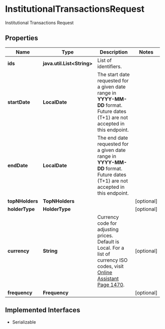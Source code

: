 

# InstitutionalTransactionsRequest

Institutional Transactions Request

## Properties

Name | Type | Description | Notes
------------ | ------------- | ------------- | -------------
**ids** | **java.util.List&lt;String&gt;** | List of identifiers. | 
**startDate** | **LocalDate** | The start date requested for a given date range in **YYYY-MM-DD** format. Future dates (T+1) are not accepted in this endpoint.  | 
**endDate** | **LocalDate** | The end date requested for a given date range in **YYYY-MM-DD** format. Future dates (T+1) are not accepted in this endpoint.  | 
**topNHolders** | **TopNHolders** |  |  [optional]
**holderType** | **HolderType** |  |  [optional]
**currency** | **String** | Currency code for adjusting prices. Default is Local. For a list of currency ISO codes, visit [Online Assistant Page 1470](https://oa.apps.factset.com/pages/1470). |  [optional]
**frequency** | **Frequency** |  |  [optional]


## Implemented Interfaces

* Serializable


